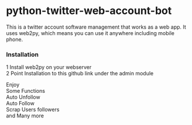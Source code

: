 # python-twitter-web-account-bot

This is a twitter account software management that works as a web app. It uses web2py, which means you can use it anywhere including mobile phone.


<h3>Installation</h3>
1 Install web2py on your webserver<br />
2 Point Installation to this github link under the admin module<br />

Enjoy<br />
Some Functions<br />
Auto Unfollow<br />
Auto Follow<br />
Scrap Users followers<br />
and Many more



